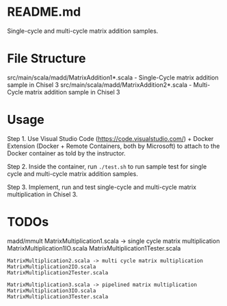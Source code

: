 # README.md

Single-cycle and multi-cycle matrix addition samples.

# File Structure

src/main/scala/madd/MatrixAddition1*.scala - Single-Cycle matrix addition sample in Chisel 3
src/main/scala/madd/MatrixAddition2*.scala - Multi-Cycle matrix addition sample in Chisel 3

# Usage

Step 1. Use Visual Studio Code (https://code.visualstudio.com/) + Docker Extension (Docker + Remote Containers, both by Microsoft) to attach to the Docker container as told by the instructor. 

Step 2. Inside the container, run `./test.sh` to run sample test for single cycle and multi-cycle matrix addition samples.

Step 3. Implement, run and test single-cycle and multi-cycle matrix multiplication in Chisel 3.

# TODOs

madd/mmult
    MatrixMultiplication1.scala -> single cycle matrix multiplication
    MatrixMultiplication1IO.scala
    MatrixMultiplication1Tester.scala

    MatrixMultiplication2.scala -> multi cycle matrix multiplication
    MatrixMultiplication2IO.scala
    MatrixMultiplication2Tester.scala

    MatrixMultiplication3.scala -> pipelined matrix multiplication
    MatrixMultiplication3IO.scala
    MatrixMultiplication3Tester.scala